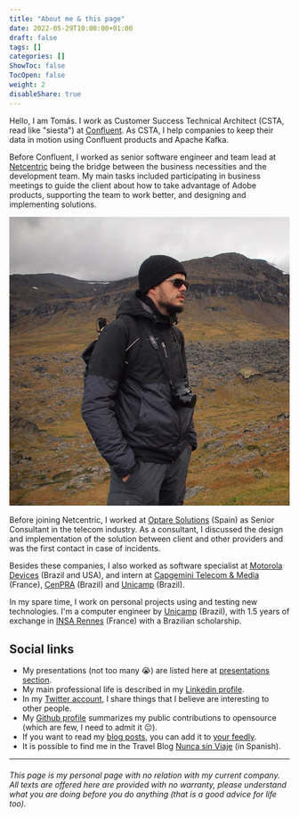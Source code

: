 ```yaml
---
title: "About me & this page"
date: 2022-05-29T10:00:00+01:00
draft: false
tags: []
categories: []
ShowToc: false
TocOpen: false
weight: 2
disableShare: true
---
```


Hello, I am Tomás. I work as Customer Success Technical Architect (CSTA, read like "siesta") at [Confluent](https://www.confluent.io). As CSTA, I help companies to keep their data in motion using Confluent products and Apache Kafka.

Before Confluent, I worked as senior software engineer and team lead at [Netcentric](https://www.netcentric.biz) being the bridge between the business necessities and the development team. My main tasks included participating in business meetings to guide the client about how to take advantage of Adobe products, supporting the team to work better, and designing and implementing solutions.

![Me in Swedish Lapony - 2018](/images/logo.png)

Before joining Netcentric, I worked at [Optare Solutions](https://www.optaresolutions.com) (Spain) as Senior Consultant in the telecom industry. As a consultant, I discussed the design and implementation of the solution between client and other providers and was the first contact in case of incidents.

Besides these companies, I also worked as software specialist at [Motorola Devices](https://www.motorola.com.br) (Brazil and USA), and intern at [Capgemini Telecom & Media](https://www.capgemini.com/fr-fr/capgemini-a-rennes/) (France), [CenPRA](https://www.cti.gov.br) (Brazil) and [Unicamp](https://www.unicamp.br) (Brazil).

In my spare time, I work on personal projects using and testing new technologies. I'm a computer engineer by [Unicamp](https://www.unicamp.br) (Brazil), with 1.5 years of exchange in [INSA Rennes](https://www.insa-rennes.fr/) (France) with a Brazilian scholarship.

## Social links
* My presentations (not too many 😭) are listed here at [presentations section](/presentations/).
* My main professional life is described in my [Linkedin profile](https://www.linkedin.com/in/tomasdiasalmeida/).
* In my [Twitter account](https://twitter.com/tomasalmeida), I share things that I believe are interesting to other people.
* My [Github profile](https://github.com/tomasalmeida) summarizes my public contributions to opensource (which are few, I need to admit it 😔).
* If you want to read my [blog posts](/archive/), you can add it to [your feedly](https://feedly.com/i/discover/sources/search/feed/https%3A%2F%2Ftomasalmeida.pro%2Findex.xml).
* It is possible to find me in the Travel Blog [Nunca sin Viaje](https://www.nuncasinviaje.com/) (in Spanish).
----

###### This page is my personal page with no relation with my current company. All texts are offered here are provided with no warranty, please understand what you are doing before you do anything (that is a good advice for life too).
